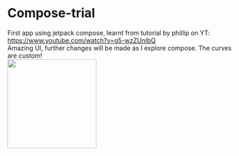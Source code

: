 # Compose-trial
First app using jetpack compose, learnt from tutorial by phillip on YT: https://www.youtube.com/watch?v=g5-wzZUnIbQ <br>
Amazing UI, further changes will be made as I explore compose. The curves are custom!
<br>
<img src = "https://user-images.githubusercontent.com/66465511/129440072-d70667dc-cb4c-425c-9186-79e3cdbbebb9.jpg" width=200>
